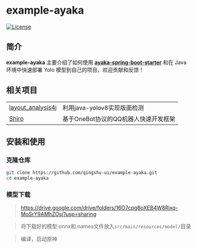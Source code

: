 # example-ayaka

[![License](https://img.shields.io/github/license/qingshu-ui/example-ayaka)](https://github.com/qingshu-ui/example-ayak/blob/master/LICENSE)

## 简介

**example-ayaka** 主要介绍了如何使用 **[ayaka-spring-boot-starter](https://github.com/qingshu-ui/ayaka-spring-boot-starter)** 和在 Java 环境中快速部署 Yolo 模型到自己的项目，欢迎贡献和反馈！

## 相关项目

<table>
<tr>
  <td><a href="https://github.com/jiangnanboy/layout_analysis4j">layout_analysis4j</a></td>
  <td>利用java-yolov8实现版面检测</td>
</tr>
<tr>
  <td><a href="https://github.com/MisakaTAT/Shiro">Shiro</a></td>
  <td>基于OneBot协议的QQ机器人快速开发框架</td>
</tr>
</table>

## 安装和使用

### 克隆仓库

```bash
git clone https://github.com/qingshu-ui/example-ayaka.git
cd example-ayaka
```

### 模型下载

> https://drive.google.com/drive/folders/16O7cpg8oXEB4W8Rixq-MoSrY9AMhZOsj?usp=sharing

> 将下载好的模型.onnx和.names文件放入`src/main/resources/model/`目录

> 编译，启动原神